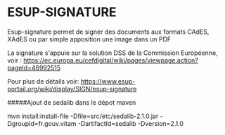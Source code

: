 ESUP-SIGNATURE
==============

Esup-signature permet de signer des documents aux formats CAdES, XAdES ou par simple apposition une image dans un PDF

La signature s'appuie sur la solution DSS de la Commission Européenne, voir :
https://ec.europa.eu/cefdigital/wiki/pages/viewpage.action?pageId=46992515

Pour plus de détails voir:
https://www.esup-portail.org/wiki/display/SIGN/esup-signature

#####Ajout de sedalib dans le dépot maven

mvn install:install-file -Dfile=src/etc/sedalib-2.1.0.jar -DgroupId=fr.gouv.vitam -DartifactId=sedalib -Dversion=2.1.0